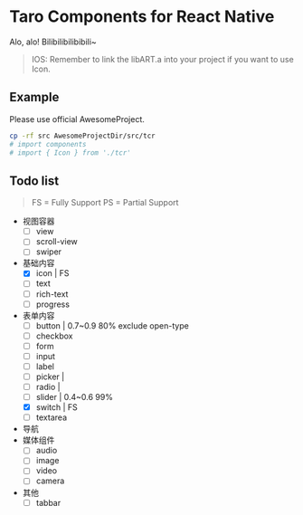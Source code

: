 # Taro Components for React Native

Alo, alo! Bilibilibilibibili~

> IOS: Remember to link the libART.a into your project if you want to use Icon.

## Example

Please use official AwesomeProject.

```bash
cp -rf src AwesomeProjectDir/src/tcr
# import components
# import { Icon } from './tcr'
```

## Todo list

> FS = Fully Support
> PS = Partial Support

- 视图容器
  - [ ] view
  - [ ] scroll-view
  - [ ] swiper
- 基础内容
  - [x] icon | FS
  - [ ] text
  - [ ] rich-text
  - [ ] progress
- 表单内容
  - [ ] button | 0.7~0.9 80% exclude open-type
  - [ ] checkbox
  - [ ] form
  - [ ] input
  - [ ] label
  - [ ] picker | 
  - [ ] radio | 
  - [ ] slider | 0.4~0.6 99%
  - [x] switch | FS
  - [ ] textarea
- 导航
- 媒体组件
  - [ ] audio
  - [ ] image
  - [ ] video
  - [ ] camera
- 其他
  - [ ] tabbar
